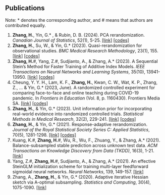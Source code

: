 ## Publications

Note: * denotes the corresponding author, and # means that authors are contributed equally.

1. **Zhang, H.**, Yin, G.* , & Rubin, D. B. (2024). PCA rerandomization.  *Canadian Journal of Statistics*, 52(1), 5-25. [[link]](https://onlinelibrary.wiley.com/doi/full/10.1002/cjs.11765) [[codes]](https://github.com/BobZhangHT/PCAReR)
2. **Zhang, H.**, Su, W., & Yin, G.* (2023). Quasi-rerandomization for observational studies. *BMC Medical Research Methodology*, 23(1), 155. [[link]](https://link.springer.com/article/10.1186/s12874-023-01977-7) [[codes]](https://github.com/BobZhangHT/QReR)
3. **Zhang, H.**#, Yang, Z.#, Sudjianto, A., & Zhang, A.* (2023). A Sequential Stein’s Method for Faster Training of Additive Index Models. *IEEE Transactions on Neural Networks and Learning Systems*, 35(10), 13941-13950. [[link]](https://ieeexplore.ieee.org/abstract/document/10143659) [[codes]](https://github.com/BobZhangHT/SeqStein)
4. Cheung, Y. Y. H., Lam, K. F., **Zhang, H.**, Kwan, C. W., Wat, K. P., Zhang, Z., ... & Yin, G.* (2023, June). A randomized controlled experiment for comparing face-to-face and online teaching during COVID-19 pandemic. In *Frontiers in Education* (Vol. 8, p. 1160430). Frontiers Media SA. [[link]](https://www.frontiersin.org/journals/education/articles/10.3389/feduc.2023.1160430/full) [[codes]](https://doi.org/10.17605/OSF.IO/3Q7PZ)
5. **Zhang, H.**, & Yin, G.* (2023). Unit information prior for incorporating real-world evidence into randomized controlled trials. *Statistical Methods in Medical Research*, 32(2), 229-241. [[link]](https://journals.sagepub.com/doi/full/10.1177/09622802221133555) [[codes]](https://github.com/BobZhangHT/UIP4RCT)
6. **Zhang, H.**, & Yin, G.* (2021). Response-adaptive rerandomization. *Journal of the Royal Statistical Society Series C: Applied Statistics*, 70(5), 1281-1298. [[link]](https://academic.oup.com/jrsssc/article/70/5/1281/7033919?login=false) [[codes]](https://github.com/BobZhangHT/RARR)
7. Kuang, K.#, **Zhang, H.**#, Wu, R., Wu, F., Zhuang, Y., & Zhang, A.* (2021). Balance-subsampled stable prediction across unknown test data. *ACM Transactions on Knowledge Discovery from Data (TKDD)*, 16(3), 1-21. [[link]](https://dl.acm.org/doi/abs/10.1145/3477052)
8. Yang, Z.#, **Zhang, H.**#, Sudjianto, A., & Zhang, A.* (2021). An effective SteinGLM initialization scheme for training multi-layer feedforward sigmoidal neural networks. *Neural Networks*, 139, 149-157. [[link]](https://www.sciencedirect.com/science/article/abs/pii/S0893608021000563)
9. Zhang, A., **Zhang, H.**, & Yin, G.* (2020). Adaptive iterative Hessian sketch via A-optimal subsampling. *Statistics and Computing*, 30(4), 1075-1090. [[link]](https://link.springer.com/article/10.1007/s11222-020-09936-8)
